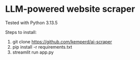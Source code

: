 # LLM-powered website scraper

Tested with Python 3.13.5

Steps to install:

1. git clone https://github.com/kemperd/ai-scraper
2. pip install -r requirements.txt
3. streamlit run app.py
